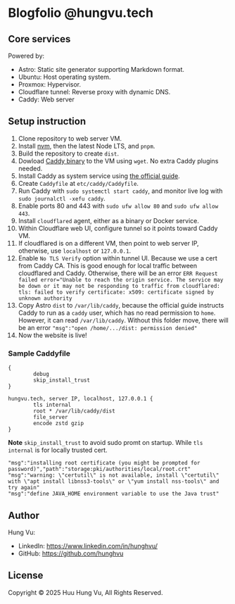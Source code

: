 # Blogfolio @hungvu.tech

## Core services

Powered by:

- Astro: Static site generator supporting Markdown format.
- Ubuntu: Host operating system.
- Proxmox: Hypervisor.
- Cloudflare tunnel: Reverse proxy with dynamic DNS.
- Caddy: Web server

## Setup instruction

1. Clone repository to web server VM.
2. Install [nvm](https://github.com/nvm-sh/nvm), then the latest Node LTS, and `pnpm`.
3. Build the repository to create `dist`.
4. Dowload [Caddy binary](https://caddyserver.com/download) to the VM using `wget`. No extra Caddy plugins needed.
5. Install Caddy as system service using [the official guide](https://caddyserver.com/docs/running#manual-installation).
6. Create `Caddyfile` at `etc/caddy/Caddyfile`.
7. Run Caddy with `sudo systemctl start caddy`, and monitor live log with `sudo journalctl -xefu caddy`.
8. Enable ports 80 and 443 with `sudo ufw allow 80` and `sudo ufw allow 443`.
9. Install `cloudflared` agent, either as a binary or Docker service.
10. Within Cloudflare web UI, configure tunnel so it points toward Caddy VM.
11. If cloudflared is on a different VM, then point to web server IP, otherwise, use `localhost` or `127.0.0.1`.
12. Enable `No TLS Verify` option within tunnel UI. Because we use a cert from Caddy CA. This is good enough for local traffic between cloudflared and Caddy. Otherwise, there will be an error `ERR Request failed error="Unable to reach the origin service. The service may be down or it may not be responding to traffic from cloudflared: tls: failed to verify certificate: x509: certificate signed by unknown authority`
13. Copy Astro `dist` to `/var/lib/caddy`, because the official guide instructs Caddy to run as a `caddy` user, which has no read permission to `home`. However, it can read `/var/lib/caddy`. Without this folder move, there will be an error `"msg":"open /home/.../dist: permission denied"`
14. Now the website is live!

### Sample Caddyfile

```
{
        debug
        skip_install_trust
}

hungvu.tech, server IP, localhost, 127.0.0.1 {
        tls internal
        root * /var/lib/caddy/dist
        file_server
        encode zstd gzip
}
```
**Note**
`skip_install_trust` to avoid sudo promt on startup. While `tls internal` is for locally trusted cert.

```
"msg":"installing root certificate (you might be prompted for password)","path":"storage:pki/authorities/local/root.crt"
"msg":"warning: \"certutil\" is not available, install \"certutil\" with \"apt install libnss3-tools\" or \"yum install nss-tools\" and try again"
"msg":"define JAVA_HOME environment variable to use the Java trust"
```



## Author

Hung Vu:

- LinkedIn: https://www.linkedin.com/in/hunghvu/
- GitHub: https://github.com/hunghvu

## License

Copyright &copy; 2025 Huu Hung Vu, All Rights Reserved.

